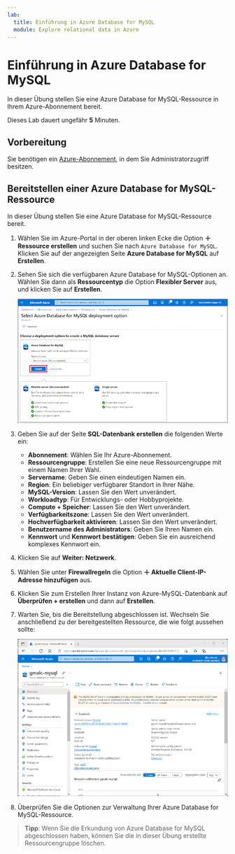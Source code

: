 ```yaml
---
lab:
  title: Einführung in Azure Database for MySQL
  module: Explore relational data in Azure
---
```


# Einführung in Azure Database for MySQL

In dieser Übung stellen Sie eine Azure Database for MySQL-Ressource in Ihrem Azure-Abonnement bereit.

Dieses Lab dauert ungefähr **5** Minuten.

## Vorbereitung

Sie benötigen ein [Azure-Abonnement](https://azure.microsoft.com/free), in dem Sie Administratorzugriff besitzen.

## Bereitstellen einer Azure Database for MySQL-Ressource

In dieser Übung stellen Sie eine Azure Database for MySQL-Ressource bereit.

1. Wählen Sie im Azure-Portal in der oberen linken Ecke die Option **&#65291; Ressource erstellen** und suchen Sie nach `Azure Database for MySQL`. Klicken Sie auf der angezeigten Seite **Azure Database for MySQL** auf **Erstellen**.

1. Sehen Sie sich die verfügbaren Azure Database for MySQL-Optionen an. Wählen Sie dann als **Ressourcentyp** die Option **Flexibler Server** aus, und klicken Sie auf **Erstellen**.

    ![Screenshot: Bereitstellungsoptionen für Azure Database for MySQL](images/mysql-options.png)

1. Geben Sie auf der Seite **SQL-Datenbank erstellen** die folgenden Werte ein:
    - **Abonnement**: Wählen Sie Ihr Azure-Abonnement.
    - **Ressourcengruppe**: Erstellen Sie eine neue Ressourcengruppe mit einem Namen Ihrer Wahl.
    - **Servername**: Geben Sie einen eindeutigen Namen ein.
    - **Region**: Ein beliebiger verfügbarer Standort in Ihrer Nähe.
    - **MySQL-Version**: Lassen Sie den Wert unverändert.
    - **Workloadtyp**: Für Entwicklungs- oder Hobbyprojekte.
    - **Compute + Speicher**: Lassen Sie den Wert unverändert.
    - **Verfügbarkeitszone**: Lassen Sie den Wert unverändert.
    - **Hochverfügbarkeit aktivieren**: Lassen Sie den Wert unverändert.
    - **Benutzername des Administrators**: Geben Sie Ihren Namen ein.
    - **Kennwort** und **Kennwort bestätigen**: Geben Sie ein ausreichend komplexes Kennwort ein.

1. Klicken Sie auf **Weiter: Netzwerk**.

1. Wählen Sie unter **Firewallregeln** die Option **&#65291; Aktuelle Client-IP-Adresse hinzufügen** aus.

1. Klicken Sie zum Erstellen Ihrer Instanz von Azure-MySQL-Datenbank auf **Überprüfen + erstellen** und dann auf **Erstellen**.

1. Warten Sie, bis die Bereitstellung abgeschlossen ist. Wechseln Sie anschließend zu der bereitgestellten Ressource, die wie folgt aussehen sollte:

    ![Screenshot: Azure-Portal mit der Seite „Azure Database for MySQL“](images/mysql-portal.png)

1. Überprüfen Sie die Optionen zur Verwaltung Ihrer Azure Database for MySQL-Ressource.

> **Tipp**: Wenn Sie die Erkundung von Azure Database for MySQL abgeschlossen haben, können Sie die in dieser Übung erstellte Ressourcengruppe löschen.
